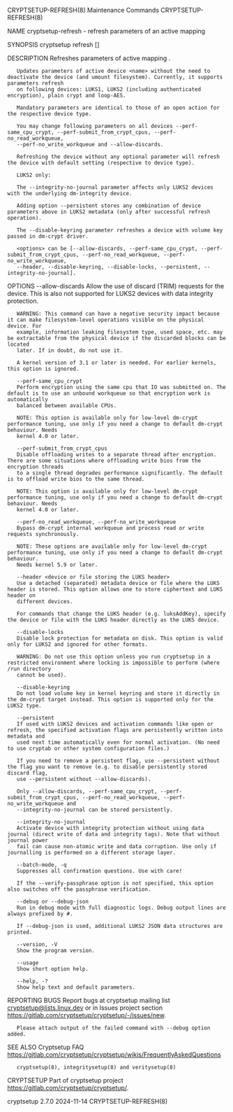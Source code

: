 CRYPTSETUP-REFRESH(8)						     Maintenance Commands						 CRYPTSETUP-REFRESH(8)

NAME
       cryptsetup-refresh - refresh parameters of an active mapping

SYNOPSIS
       cryptsetup refresh [<options>] <name>

DESCRIPTION
       Refreshes parameters of active mapping <name>.

       Updates parameters of active device <name> without the need to deactivate the device (and umount filesystem). Currently, it supports parameters refresh
       on following devices: LUKS1, LUKS2 (including authenticated encryption), plain crypt and loop-AES.

       Mandatory parameters are identical to those of an open action for the respective device type.

       You may change following parameters on all devices --perf-same_cpu_crypt, --perf-submit_from_crypt_cpus, --perf-no_read_workqueue,
       --perf-no_write_workqueue and --allow-discards.

       Refreshing the device without any optional parameter will refresh the device with default setting (respective to device type).

       LUKS2 only:

       The --integrity-no-journal parameter affects only LUKS2 devices with the underlying dm-integrity device.

       Adding option --persistent stores any combination of device parameters above in LUKS2 metadata (only after successful refresh operation).

       The --disable-keyring parameter refreshes a device with volume key passed in dm-crypt driver.

       <options> can be [--allow-discards, --perf-same_cpu_crypt, --perf-submit_from_crypt_cpus, --perf-no_read_workqueue, --perf-no_write_workqueue,
       --header, --disable-keyring, --disable-locks, --persistent, --integrity-no-journal].

OPTIONS
       --allow-discards
	   Allow the use of discard (TRIM) requests for the device. This is also not supported for LUKS2 devices with data integrity protection.

	   WARNING: This command can have a negative security impact because it can make filesystem-level operations visible on the physical device. For
	   example, information leaking filesystem type, used space, etc. may be extractable from the physical device if the discarded blocks can be located
	   later. If in doubt, do not use it.

	   A kernel version of 3.1 or later is needed. For earlier kernels, this option is ignored.

       --perf-same_cpu_crypt
	   Perform encryption using the same cpu that IO was submitted on. The default is to use an unbound workqueue so that encryption work is automatically
	   balanced between available CPUs.

	   NOTE: This option is available only for low-level dm-crypt performance tuning, use only if you need a change to default dm-crypt behaviour. Needs
	   kernel 4.0 or later.

       --perf-submit_from_crypt_cpus
	   Disable offloading writes to a separate thread after encryption. There are some situations where offloading write bios from the encryption threads
	   to a single thread degrades performance significantly. The default is to offload write bios to the same thread.

	   NOTE: This option is available only for low-level dm-crypt performance tuning, use only if you need a change to default dm-crypt behaviour. Needs
	   kernel 4.0 or later.

       --perf-no_read_workqueue, --perf-no_write_workqueue
	   Bypass dm-crypt internal workqueue and process read or write requests synchronously.

	   NOTE: These options are available only for low-level dm-crypt performance tuning, use only if you need a change to default dm-crypt behaviour.
	   Needs kernel 5.9 or later.

       --header <device or file storing the LUKS header>
	   Use a detached (separated) metadata device or file where the LUKS header is stored. This option allows one to store ciphertext and LUKS header on
	   different devices.

	   For commands that change the LUKS header (e.g. luksAddKey), specify the device or file with the LUKS header directly as the LUKS device.

       --disable-locks
	   Disable lock protection for metadata on disk. This option is valid only for LUKS2 and ignored for other formats.

	   WARNING: Do not use this option unless you run cryptsetup in a restricted environment where locking is impossible to perform (where /run directory
	   cannot be used).

       --disable-keyring
	   Do not load volume key in kernel keyring and store it directly in the dm-crypt target instead. This option is supported only for the LUKS2 type.

       --persistent
	   If used with LUKS2 devices and activation commands like open or refresh, the specified activation flags are persistently written into metadata and
	   used next time automatically even for normal activation. (No need to use cryptab or other system configuration files.)

	   If you need to remove a persistent flag, use --persistent without the flag you want to remove (e.g. to disable persistently stored discard flag,
	   use --persistent without --allow-discards).

	   Only --allow-discards, --perf-same_cpu_crypt, --perf-submit_from_crypt_cpus, --perf-no_read_workqueue, --perf-no_write_workqueue and
	   --integrity-no-journal can be stored persistently.

       --integrity-no-journal
	   Activate device with integrity protection without using data journal (direct write of data and integrity tags). Note that without journal power
	   fail can cause non-atomic write and data corruption. Use only if journalling is performed on a different storage layer.

       --batch-mode, -q
	   Suppresses all confirmation questions. Use with care!

	   If the --verify-passphrase option is not specified, this option also switches off the passphrase verification.

       --debug or --debug-json
	   Run in debug mode with full diagnostic logs. Debug output lines are always prefixed by #.

	   If --debug-json is used, additional LUKS2 JSON data structures are printed.

       --version, -V
	   Show the program version.

       --usage
	   Show short option help.

       --help, -?
	   Show help text and default parameters.

REPORTING BUGS
       Report bugs at cryptsetup mailing list <cryptsetup@lists.linux.dev> or in Issues project section
       <https://gitlab.com/cryptsetup/cryptsetup/-/issues/new>.

       Please attach output of the failed command with --debug option added.

SEE ALSO
       Cryptsetup FAQ <https://gitlab.com/cryptsetup/cryptsetup/wikis/FrequentlyAskedQuestions>

       cryptsetup(8), integritysetup(8) and veritysetup(8)

CRYPTSETUP
       Part of cryptsetup project <https://gitlab.com/cryptsetup/cryptsetup/>.

cryptsetup 2.7.0							  2024-11-14							 CRYPTSETUP-REFRESH(8)
